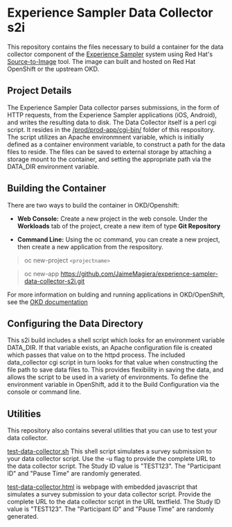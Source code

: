 # Experience Sampler Data Collector s2i

This repository contains the files necessary to build a container for the data collector component of the [Experience Sampler](http://www.experiencesampler.com) system using Red Hat's [Source-to-Image](https://github.com/openshift/source-to-image) tool. The image can built and hosted on Red Hat OpenShift or the upstream OKD. 

## Project Details ##
The Experience Sampler Data collector parses submissions, in the form of HTTP requests, from the Experience Sampler applications (iOS, Android), and writes the resulting data to disk. The Data Collector itself is a perl cgi script. It resides in the [/prod/prod-app/cgi-bin/](prod/prod-app/cgi-bin) folder of this respository. The script utilizes an Apache environmnent variable, which is initially defined as a container environment variable, to construct a path for the data files to reside. The files can be saved to external storage by attaching a storage mount to the container, and setting the appropriate path via the DATA_DIR environment variable.   


## Building the Container ##
There are two ways to build the container in OKD/Openshift:

* **Web Console:** Create a new project in the web console. Under the **Workloads** tab of the project, create a new item of type **Git Repository**  

* **Command Line:** Using the oc command, you can create a new project, then create a new application from the respository.
> oc new-project `<projectname>`

> oc new-app https://github.com/JaimeMagiera/experience-sampler-data-collector-s2i.git
 
For more information on bulding and running applications in OKD/OpenShift, see the [OKD documentation](https://docs.okd.io/latest/applications/application_life_cycle_management/creating-applications-using-cli.html)

## Configuring the Data Directory

This s2i build includes a shell script which looks for an environment variable DATA_DIR. If that variable exists, an Apache configuration file is created which passes that value on to the httpd process. The included data_collector cgi script in turn looks for that value when constructing the file path to save data files to. This provides flexibility in saving the data, and allows the script to be used in a variety of environments. To define the environment variable in OpenShift, add it to the Build Configuration via the console or command line.  

## Utilities ##
This repository also contains several utilities that you can use to test your data collector.  

[test-data-collector.sh](test-data-collector.sh) This shell script simulates a survey submission to your data collector script. Use the -u flag to provide the complete URL to the data collector script. The Study ID value is "TEST123". The "Participant ID" and "Pause Time" are randomly generated. 

[test-data-collector.html](test-data-collector.html) is webpage with embedded javascript that simulates a survey submission to your data collector script. Provide the complete URL to the data collector script in the URL textfield. The Study ID value is "TEST123". The "Participant ID" and "Pause Time" are randomly generated.

